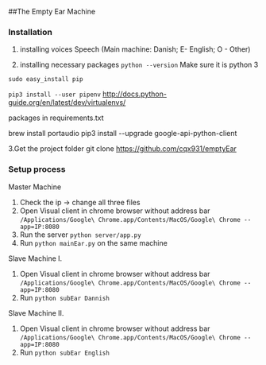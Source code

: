 ##The Empty Ear Machine


### Installation
1. installing voices
Speech
(Main machine: Danish; E- English; O - Other)

2. installing necessary packages
`python --version`
Make sure it is python 3

`sudo easy_install pip`

`pip3 install --user pipenv`
http://docs.python-guide.org/en/latest/dev/virtualenvs/

packages in requirements.txt

brew install portaudio
pip3 install --upgrade google-api-python-client

3.Get the project folder
git clone https://github.com/cqx931/emptyEar

### Setup process
Master Machine
1. Check the ip -> change all three files
1. Open Visual client in chrome browser without address bar `/Applications/Google\ Chrome.app/Contents/MacOS/Google\ Chrome --app=IP:8080`
1. Run the server `python server/app.py`
1. Run `python mainEar.py` on the same machine

Slave Machine I.
1. Open Visual client in chrome browser without address bar `/Applications/Google\ Chrome.app/Contents/MacOS/Google\ Chrome --app=IP:8080`
1. Run `python subEar Dannish` 

Slave Machine II.
1. Open Visual client in chrome browser without address bar `/Applications/Google\ Chrome.app/Contents/MacOS/Google\ Chrome --app=IP:8080`
1. Run `python subEar English`